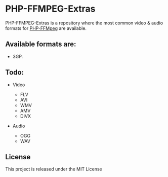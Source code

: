 PHP-FFMPEG-Extras
=================

PHP-FFMPEG-Extras is a repository where the most common video & audio
formats for [PHP-FFMpeg](https://github.com/PHP-FFMpeg/PHP-FFMpeg) are available.

## Available formats are:
 - 3GP.

## Todo:
- Video
    - FLV
    - AVI
    - WMV
    - AMV
    - DIVX

- Audio
    - OGG
    - WAV

## License
This project is released under the MIT License
